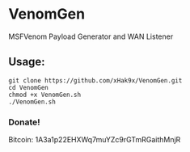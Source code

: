 # VenomGen

MSFVenom Payload Generator and WAN Listener


## Usage:
```
git clone https://github.com/xHak9x/VenomGen.git
cd VenomGen
chmod +x VenomGen.sh
./VenomGen.sh
```
### Donate! 
Bitcoin: 1A3a1p22EHXWq7muYZc9rGTmRGaithMnjR
